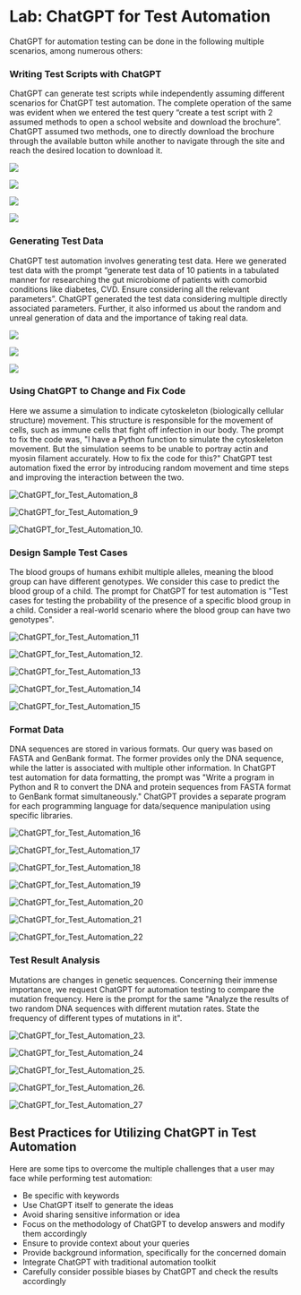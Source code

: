 
Lab: ChatGPT for Test Automation
================================

ChatGPT for automation testing can be done in the following multiple scenarios, among numerous others:


### Writing Test Scripts with ChatGPT

ChatGPT can generate test scripts while independently assuming different scenarios for ChatGPT test automation. The complete operation of the same was evident when we entered the test query “create a test script with 2 assumed methods to open a school website and download the brochure”. ChatGPT assumed two methods, one to directly download the brochure through the available button while another to navigate through the site and reach the desired location to download it. 

![](./images/ChatGPT_for_Test_Automation_1.png)

![](./images/ChatGPT_for_Test_Automation_2.png)

![](./images/ChatGPT_for_Test_Automation_3.png)

![](./images/ChatGPT_for_Test_Automation_4.png)

### Generating Test Data

ChatGPT test automation involves generating test data. Here we generated test data with the prompt “generate test data of 10 patients in a tabulated manner for researching the gut microbiome of patients with comorbid conditions like diabetes, CVD. Ensure considering all the relevant parameters”. ChatGPT generated the test data considering multiple directly associated parameters. Further, it also informed us about the random and unreal generation of data and the importance of taking real data. 

![](./images/ChatGPT_for_Test_Automation_5.png)

![](./images/ChatGPT_for_Test_Automation_6.png)

![](./images/ChatGPT_for_Test_Automation_7.png)


### Using ChatGPT to Change and Fix Code

Here we assume a simulation to indicate cytoskeleton (biologically
cellular structure) movement. This structure is responsible for the
movement of cells, such as immune cells that fight off infection in our
body. The prompt to fix the code was, "I have a Python function to
simulate the cytoskeleton movement. But the simulation seems to be
unable to portray actin and myosin filament accurately. How to fix the
code for this?" ChatGPT test automation fixed the error by introducing
random movement and time steps and improving the interaction between the
two. 

![ChatGPT\_for\_Test\_Automation\_8](./images/ChatGPT_for_Test_Automation_8.png)

![ChatGPT\_for\_Test\_Automation\_9](./images/ChatGPT_for_Test_Automation_9.png)

![ChatGPT\_for\_Test\_Automation\_10.](./images/ChatGPT_for_Test_Automation_10.png)

### Design Sample Test Cases 

The blood groups of humans exhibit multiple alleles, meaning the blood
group can have different genotypes. We consider this case to predict the
blood group of a child. The prompt for ChatGPT for test automation is
"Test cases for testing the probability of the presence of a specific
blood group in a child. Consider a real-world scenario where the blood
group can have two genotypes".

![ChatGPT\_for\_Test\_Automation\_11](./images/ChatGPT_for_Test_Automation_11.png)

![ChatGPT\_for\_Test\_Automation\_12.](./images/ChatGPT_for_Test_Automation_12.png)

![ChatGPT\_for\_Test\_Automation\_13](./images/ChatGPT_for_Test_Automation_13.png)

![ChatGPT\_for\_Test\_Automation\_14](./images/ChatGPT_for_Test_Automation_14.png)

![ChatGPT\_for\_Test\_Automation\_15](./images/ChatGPT_for_Test_Automation_15.png)





### Format Data

DNA sequences are stored in various formats. Our query was based on
FASTA and GenBank format. The former provides only the DNA sequence,
while the latter is associated with multiple other information. In
ChatGPT test automation for data formatting, the prompt was "Write a
program in Python and R to convert the DNA and protein sequences from
FASTA format to GenBank format simultaneously." ChatGPT provides a
separate program for each programming language for data/sequence
manipulation using specific libraries. 

![ChatGPT\_for\_Test\_Automation\_16](./images/ChatGPT_for_Test_Automation_16.png)

![ChatGPT\_for\_Test\_Automation\_17](./images/ChatGPT_for_Test_Automation_17.png)

![ChatGPT\_for\_Test\_Automation\_18](./images/ChatGPT_for_Test_Automation_18.png)

![ChatGPT\_for\_Test\_Automation\_19](./images/ChatGPT_for_Test_Automation_19.png)

![ChatGPT\_for\_Test\_Automation\_20](./images/ChatGPT_for_Test_Automation_20.png)

![ChatGPT\_for\_Test\_Automation\_21](./images/ChatGPT_for_Test_Automation_21.png)

![ChatGPT\_for\_Test\_Automation\_22](./images/ChatGPT_for_Test_Automation_22.png)




### Test Result Analysis

Mutations are changes in genetic sequences. Concerning their immense
importance, we request ChatGPT for automation testing to compare the
mutation frequency. Here is the prompt for the same "Analyze the results
of two random DNA sequences with different mutation rates. State the
frequency of different types of mutations in it". 

![ChatGPT\_for\_Test\_Automation\_23.](./images/ChatGPT_for_Test_Automation_23.png)

![ChatGPT\_for\_Test\_Automation\_24](./images/ChatGPT_for_Test_Automation_24.png)

![ChatGPT\_for\_Test\_Automation\_25.](./images/ChatGPT_for_Test_Automation_25.png)

![ChatGPT\_for\_Test\_Automation\_26.](./images/ChatGPT_for_Test_Automation_26.png)

![ChatGPT\_for\_Test\_Automation\_27](./images/ChatGPT_for_Test_Automation_27.png)


Best Practices for Utilizing ChatGPT in Test Automation
-------------------------------------------------------

Here are some tips to overcome the multiple challenges that a user may face while performing test automation:

- Be specific with keywords 
- Use ChatGPT itself to generate the ideas 
- Avoid sharing sensitive information or idea 
- Focus on the methodology of ChatGPT to develop answers and modify them accordingly 
- Ensure to provide context about your queries 
- Provide background information, specifically for the concerned
    domain
- Integrate ChatGPT with traditional automation toolkit
- Carefully consider possible biases by ChatGPT and check the results accordingly 

